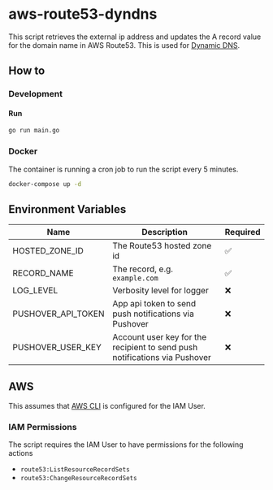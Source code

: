 # aws-route53-dyndns

This script retrieves the external ip address and updates the A record value for the domain name in AWS Route53. This is used for [Dynamic DNS](https://en.wikipedia.org/wiki/Dynamic_DNS).

## How to

### Development

#### Run

```sh
go run main.go
```

### Docker

The container is running a cron job to run the script every 5 minutes.

```sh
docker-compose up -d
```

## Environment Variables

| Name               | Description                                                                | Required |
| ------------------ | -------------------------------------------------------------------------- | -------- |
| HOSTED_ZONE_ID     | The Route53 hosted zone id                                                 | ✅       |
| RECORD_NAME        | The record, e.g. `example.com`                                             | ✅       |
| LOG_LEVEL          | Verbosity level for logger                                                 | ❌       |
| PUSHOVER_API_TOKEN | App api token to send push notifications via Pushover                      | ❌       |
| PUSHOVER_USER_KEY  | Account user key for the recipient to send push notifications via Pushover | ❌       |

## AWS

This assumes that [AWS CLI](https://docs.aws.amazon.com/cli/latest/userguide/cli-chap-configure.html) is configured for the IAM User.

### IAM Permissions

The script requires the IAM User to have permissions for the following actions

- `route53:ListResourceRecordSets`
- `route53:ChangeResourceRecordSets`
